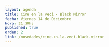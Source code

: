 ```yaml
---
layout: agenda
title: Cine en la veci - Black Mirror
fecha: Viernes 14 de Diciembre
hora: 21.30hs
published: true
orden: 2
link: /novedades/cine-en-la-veci-black-mirror
---
```


